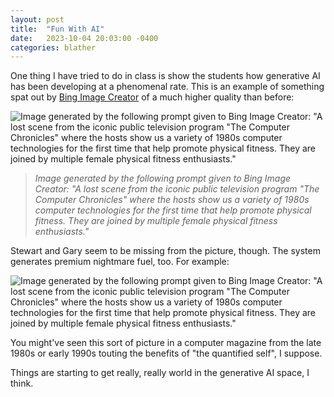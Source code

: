 ```yaml
---
layout: post
title:  "Fun With AI"
date:   2023-10-04 20:03:00 -0400
categories: blather
---
```

One thing I have tried to do in class is show the students how generative AI has been developing at a phenomenal rate.  This is an example of something spat out by [Bing Image Creator](https://www.bing.com/create) of a much higher quality than before:

![Image generated by the following prompt given to Bing Image Creator: "A lost scene from the iconic public television program "The Computer Chronicles" where the hosts show us a variety of 1980s computer technologies for the first time that help promote physical fitness. They are joined by multiple female physical fitness enthusiasts."]({{site.url}}/img/quantified.jpg)

>*Image generated by the following prompt given to Bing Image Creator: "A lost scene from the iconic public television program "The Computer Chronicles" where the hosts show us a variety of 1980s computer technologies for the first time that help promote physical fitness. They are joined by multiple female physical fitness enthusiasts."*

Stewart and Gary seem to be missing from the picture, though.  The system generates premium nightmare fuel, too.  For example:

![Image generated by the following prompt given to Bing Image Creator: "A lost scene from the iconic public television program "The Computer Chronicles" where the hosts show us a variety of 1980s computer technologies for the first time that help promote physical fitness. They are joined by multiple female physical fitness enthusiasts."]({{site.url}}/img/nightmarez.jpg)

You might've seen this sort of picture in a computer magazine from the late 1980s or early 1990s touting the benefits of "the quantified self", I suppose.

Things are starting to get really, really world in the generative AI space, I think.
